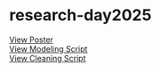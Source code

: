 # research-day2025
[View Poster](Verma_ResearchDay2025.pdf) <br>
[View Modeling Script](pitty_modeling.Rmd) <br>
[View Cleaning Script](pitty_cleaning.Rmd)
